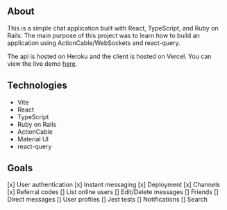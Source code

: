 ## About
This is a simple chat application built with React, TypeScript, and Ruby on Rails. The main purpose of this project was to learn how to build an application using ActionCable/WebSockets and react-query.

The api is hosted on Heroku and the client is hosted on Vercel. You can view the live demo [here](https://app.fs-chat.dev/).

## Technologies
- Vite
- React
- TypeScript
- Ruby on Rails
- ActionCable
- Material UI
- react-query

## Goals
  [x] User authentication
  [x] Instant messaging
  [x] Deployment
  [x] Channels
  [x] Referral codes
  [] List online users
  [] Edit/Delete messages
  [] Friends
  [] Direct messages
  [] User profiles
  [] Jest tests
  [] Notifications
  [] Search
